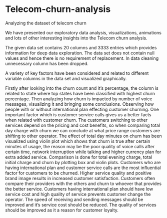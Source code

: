 # Telecom-churn-analysis
Analyzing the dataset of telecom churn 


We have presented our exploratory data analysis, visualizations, animations and lots of other interesting insights into the Telecom churn analysis.

The given data set contains 20 columns and 3333 entries which provides information for deep data exploration.
The data set does not contain null values and hence there is no requirement of replacement. In data cleaning unnecessary column has been dropped.

A variety of key factors have been considered and related to different variable columns in the data set and visualized graphically.

Firstly after looking into the churn count and it’s percentage, the column is related to state where top states have been classified with highest churn percentage.
Then analyzing how churn is impacted by number of voice messages, visualizing it and bringing some conclusions. Observing how people with or without international plan effecting customer churning. One important factor which is customer service calls gives us a better facts when related with customer churn. The customers switching to other services depend on the pricing and cost benefits, so when comparing total day charge with churn we can conclude at what price range customers are shifting to other operator. The effect of total day minutes on churn has been visualized using violin plot which shows that churn is true after certain minutes of usage, the reason may be the poor quality of voice calls after certain time, network interruption while talking and higher currency plan for extra added service. Comparison is done for total evening charge, total initial charge and churn by plotting box and violin plots. Customers who are having international plan and customer service calls are the most influential factor for customers to be churned.
Higher service quality and positive brand image results in increased customer satisfaction. Customers often compare their providers with the others and churn to whoever that provides the better service. Customers having international plan should have low service cost and high quality of service prevents customer change the operator. The speed of receiving and sending messages should be improved and it’s service cost should be reduced. The quality of services should be improved as it a reason for customer loyalty. 
